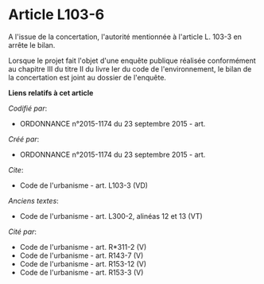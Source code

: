# Article L103-6

A l'issue de la concertation, l'autorité mentionnée à l'article L. 103-3 en arrête le bilan. 

Lorsque le projet fait l'objet d'une enquête publique réalisée conformément au chapitre III du titre II du livre Ier du code
de l'environnement, le bilan de la concertation est joint au dossier de l'enquête.

**Liens relatifs à cet article**

_Codifié par_:

  - ORDONNANCE n°2015-1174 du 23 septembre 2015 - art.

_Créé par_:

  - ORDONNANCE n°2015-1174 du 23 septembre 2015 - art.

_Cite_:

  - Code de l'urbanisme - art. L103-3 (VD)

_Anciens textes_:

  - Code de l'urbanisme - art. L300-2, alinéas 12 et 13 (VT)

_Cité par_:

  - Code de l'urbanisme - art. R*311-2 (V)
  - Code de l'urbanisme - art. R143-7 (V)
  - Code de l'urbanisme - art. R153-12 (V)
  - Code de l'urbanisme - art. R153-3 (V)
